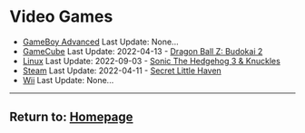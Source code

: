 # Video Games

- [GameBoy Advanced](/Games/GameBoy-Advance/Home) Last Update: None...
- [GameCube](/Games/GameCube/Home) Last Update: 2022-04-13 - [Dragon Ball Z: Budokai 2](/Games/GameCube/DBZBudokai2)
- [Linux](/Games/Linux/Home) Last Update: 2022-09-03 - [Sonic The Hedgehog 3 & Knuckles](/Games/Linux/SonicTheHedgehog3&Knuckles)
- [Steam](/Games/Steam/Home) Last Update: 2022-04-11 - [Secret Little Haven](/Games/Steam/SecretLittleHaven)
- [Wii](/Games/Wii/Home) Last Update: None...

* * *
## Return to: [Homepage](/Home)